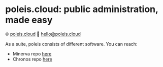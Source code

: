 # poleis.cloud: public administration, made easy

🌐 [poleis.cloud](https://poleis.cloud)
📧 [hello@poleis.cloud](mailto:hello@poleis.cloud)

As a suite, poleis consists of different software.
You can reach:
- Minerva repo [here](https://github.com/paghos/poleis-minerva)
- Chronos repo [here](https://github.com/paghos/poleis-chronos)
